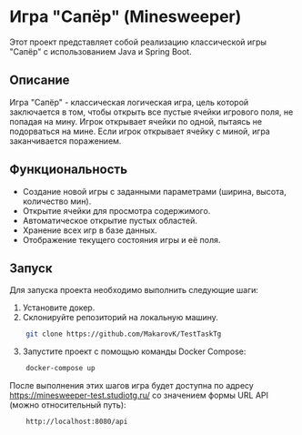 # Игра "Сапёр" (Minesweeper)

Этот проект представляет собой реализацию классической игры "Сапёр" с использованием Java и Spring Boot.

## Описание

Игра "Сапёр" - классическая логическая игра, цель которой заключается в том, чтобы открыть все пустые ячейки игрового поля, не попадая на мину. Игрок открывает ячейки по одной, пытаясь не подорваться на мине. Если игрок открывает ячейку с миной, игра заканчивается поражением.

## Функциональность

- Создание новой игры с заданными параметрами (ширина, высота, количество мин).
- Открытие ячейки для просмотра содержимого.
- Автоматическое открытие пустых областей.
- Хранение всех игр в базе данных.
- Отображение текущего состояния игры и её поля.

## Запуск

Для запуска проекта необходимо выполнить следующие шаги:

1. Установите докер.
2. Склонируйте репозиторий на локальную машину.
```bash
    git clone https://github.com/MakarovK/TestTaskTg
```
3. Запустите проект с помощью команды Docker Compose:

```bash
    docker-compose up
```

После выполнения этих шагов игра будет доступна по адресу https://minesweeper-test.studiotg.ru/ 
со значением формы URL API (можно относительный путь):
```bash
    http://localhost:8080/api
```